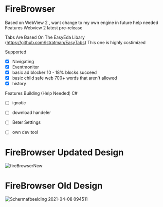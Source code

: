 # FireBrowser

Based on WebView 2  , want change to my own engine in future help needed
Features Webview 2 latest pre-release

Tabs Are Based On The EasyEda Libary (https://github.com/lstratman/EasyTabs)
This one is highly costimized

Supported
- [x] Navigating
- [x] Eventmonitor
- [x] basic ad blocker 10 - 18% blocks succeed
- [x] basic child safe web 700+ words that aren't allowed
- [x] history

Features Building (Help Needed) C#
- [ ] ignotic
- [ ] download handeler
- [ ] Beter Settings
- [ ] own dev tool


# FireBrowser Updated Design

![fireBrowserNew](https://user-images.githubusercontent.com/53493418/114591390-1d8afd00-9c8a-11eb-9a88-90b0e8978617.png)

# FireBrowser Old Design

![Schermafbeelding 2021-04-08 094511](https://user-images.githubusercontent.com/53493418/114591546-4ca16e80-9c8a-11eb-869b-810039422aae.png)
